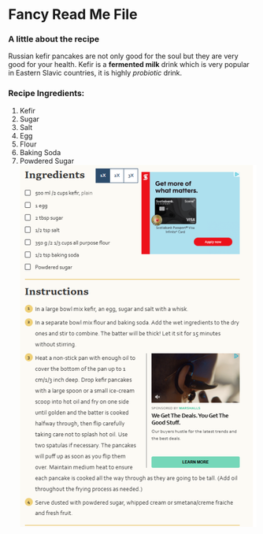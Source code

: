 # Fancy Read Me File 
### A little about the recipe
Russian kefir pancakes are not only good for the soul but they are very good for your health. 
Kefir is a __fermented milk__ drink which is very popular in Eastern Slavic countries, it is highly _probiotic_ drink.
### Recipe Ingredients: 
1. Kefir
2. Sugar
3. Salt
4. Egg
5. Flour
6. Baking Soda
7. Powdered Sugar
![Instructions](recipe.png "Instructions")